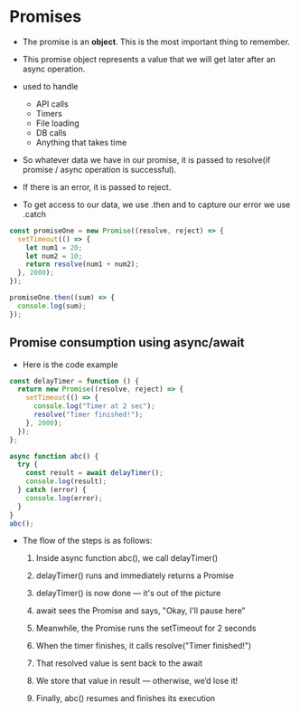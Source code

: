 # Promises

- The promise is an **object**. This is the most important thing to remember.
- This promise object represents a value that we will get later after an async operation.
- used to handle

  - API calls
  - Timers
  - File loading
  - DB calls
  - Anything that takes time

- So whatever data we have in our promise, it is passed to resolve(if promise / async operation is successful).
- If there is an error, it is passed to reject.
- To get access to our data, we use .then and to capture our error we use .catch

```javascript
const promiseOne = new Promise((resolve, reject) => {
  setTimeout(() => {
    let num1 = 20;
    let num2 = 10;
    return resolve(num1 + num2);
  }, 2000);
});

promiseOne.then((sum) => {
  console.log(sum);
});
```

## Promise consumption using async/await

- Here is the code example

```javascript
const delayTimer = function () {
  return new Promise((resolve, reject) => {
    setTimeout(() => {
      console.log("Timer at 2 sec");
      resolve("Timer finished!");
    }, 2000);
  });
};

async function abc() {
  try {
    const result = await delayTimer();
    console.log(result);
  } catch (error) {
    console.log(error);
  }
}
abc();
```

- The flow of the steps is as follows:

  1. Inside async function abc(), we call delayTimer()

  2. delayTimer() runs and immediately returns a Promise

  3. delayTimer() is now done — it's out of the picture

  4. await sees the Promise and says, "Okay, I'll pause here"

  5. Meanwhile, the Promise runs the setTimeout for 2 seconds

  6. When the timer finishes, it calls resolve("Timer finished!")

  7. That resolved value is sent back to the await

  8. We store that value in result — otherwise, we’d lose it!

  9. Finally, abc() resumes and finishes its execution
